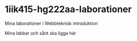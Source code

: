 1iik415-hg222aa-laborationer
============================

Mina laborationer i Webbteknisk introduktion

Mina labbar och sånt ska ligga här